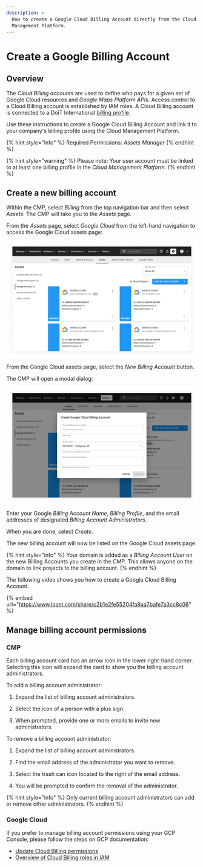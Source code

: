 ```yaml
---
description: >-
  How to create a Google Cloud Billing Account directly from the Cloud
  Management Platform.
---
```


# Create a Google Billing Account

## Overview

The _Cloud Billing accounts_ are used to define who pays for a given set of Google Cloud resources and _Google Maps Platform APIs_. Access control to a Cloud Billing account is established by IAM roles. A Cloud Billing account is connected to a DoiT International [billing profile](../invoices-and-payments/setting-up-a-new-billing-profile.md).

Use these instructions to create a Google Cloud Billing Account and link it to your company's billing profile using the Cloud Management Platform.

{% hint style="info" %}
Required Permissions: _Assets Manager_
{% endhint %}

{% hint style="warning" %}
Please note: Your user account must be linked to at least one billing profile in the _Cloud Management Platform_.
{% endhint %}

## Create a new billing account

Within the CMP, select _Billing_ from the top navigation bar and then select _Assets_. The CMP will take you to the _Assets_ page.

From the _Assets_ page, select _Google Cloud_ from the left-hand navigation to access the Google Cloud assets page:

![A screenshot showing the Google Cloud assets page](../.gitbook/assets/cmp-assets-google-cloud.png)

From the Google Cloud assets page, select the _New Billing Account_ button.

The CMP will open a modal dialog:

![A screenshot showing the _New Billing Account_ modal dialog](../.gitbook/assets/cmp-assets-google-cloud-new-billing-account.png)

Enter your Google _Billing Account Name_, _Billing Profile_, and the email addresses of designated _Billing Account Administrators_.

When you are done, select _Create_.

The new billing account will now be listed on the Google Cloud assets page.

{% hint style="info" %}
Your domain is added as a _Billing Account User_ on the new Billing Accounts you create in the CMP. This allows anyone on the domain to link projects to the billing account.
{% endhint %}

The following video shows you how to create a Google Cloud Billing Account.

{% embed url="https://www.loom.com/share/c2b1e2fe55204fa9aa7bafe7a3cc8c06" %}

## Manage billing account permissions

### CMP

Each billing account card has an arrow icon in the lower right-hand corner. Selecting this icon will expand the card to show you the billing account administrators.

To add a billing account administrator:

1. Expand the list of billing account administrators.

2. Select the icon of a person with a plus sign.

3. When prompted, provide one or more emails to invite new administrators.

To remove a billing account administrator:

1. Expand the list of billing account administrators.

2. Find the email address of the administrator you want to remove.

3. Select the trash can icon located to the right of the email address.

4. You will be prompted to confirm the removal of the administrator.

{% hint style="info" %}
Only current billing account administrators can add or remove other administrators.
{% endhint %}

### Google Cloud

If you prefer to manage billing account permissions using your GCP Console, please follow the steps on GCP documentation:

- [Update Cloud Billing permissions](https://cloud.google.com/billing/docs/how-to/billing-access#update-cloud-billing-permissions)
- [Overview of Cloud Billing roles in IAM](https://cloud.google.com/billing/docs/how-to/billing-access#overview-of-cloud-billing-roles-in-cloud-iam)
